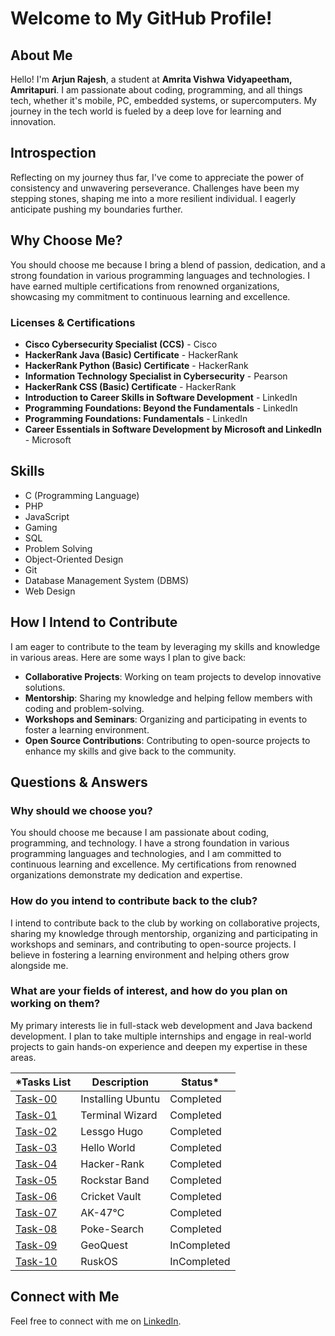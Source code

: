 # Welcome to My GitHub Profile!

## About Me

Hello! I'm **Arjun Rajesh**, a student at **Amrita Vishwa Vidyapeetham, Amritapuri**. I am passionate about coding, programming, and all things tech, whether it's mobile, PC, embedded systems, or supercomputers. My journey in the tech world is fueled by a deep love for learning and innovation.

## Introspection
Reflecting on my journey thus far, I've come to appreciate the power of consistency and unwavering perseverance. Challenges have been my stepping stones, shaping me into a more resilient individual. I eagerly anticipate pushing my boundaries further.

## Why Choose Me?

You should choose me because I bring a blend of passion, dedication, and a strong foundation in various programming languages and technologies. I have earned multiple certifications from renowned organizations, showcasing my commitment to continuous learning and excellence.

### Licenses & Certifications

- **Cisco Cybersecurity Specialist (CCS)** - Cisco
- **HackerRank Java (Basic) Certificate** - HackerRank
- **HackerRank Python (Basic) Certificate** - HackerRank
- **Information Technology Specialist in Cybersecurity** - Pearson
- **HackerRank CSS (Basic) Certificate** - HackerRank
- **Introduction to Career Skills in Software Development** - LinkedIn
- **Programming Foundations: Beyond the Fundamentals** - LinkedIn
- **Programming Foundations: Fundamentals** - LinkedIn
- **Career Essentials in Software Development by Microsoft and LinkedIn** - Microsoft

## Skills

- C (Programming Language)
- PHP
- JavaScript
- Gaming
- SQL
- Problem Solving
- Object-Oriented Design
- Git
- Database Management System (DBMS)
- Web Design

## How I Intend to Contribute

I am eager to contribute to the team by leveraging my skills and knowledge in various areas. Here are some ways I plan to give back:

- **Collaborative Projects**: Working on team projects to develop innovative solutions.
- **Mentorship**: Sharing my knowledge and helping fellow members with coding and problem-solving.
- **Workshops and Seminars**: Organizing and participating in events to foster a learning environment.
- **Open Source Contributions**: Contributing to open-source projects to enhance my skills and give back to the community.

## Questions & Answers

### Why should we choose you?

You should choose me because I am passionate about coding, programming, and technology. I have a strong foundation in various programming languages and technologies, and I am committed to continuous learning and excellence. My certifications from renowned organizations demonstrate my dedication and expertise.

### How do you intend to contribute back to the club?

I intend to contribute back to the club by working on collaborative projects, sharing my knowledge through mentorship, organizing and participating in workshops and seminars, and contributing to open-source projects. I believe in fostering a learning environment and helping others grow alongside me.

### What are your fields of interest, and how do you plan on working on them?

My primary interests lie in full-stack web development and Java backend development. I plan to take multiple internships and engage in real-world projects to gain hands-on experience and deepen my expertise in these areas.




*Tasks List|Description|Status*
--------------|---------------|---------------
[Task-00](https://github.com/arjunr24-su/amfoss-tasks/tree/main/task-00)|Installing Ubuntu|Completed
[Task-01](https://github.com/arjunr24-su/amfoss-tasks/tree/main/task-01)|Terminal Wizard|Completed
[Task-02](https://github.com/arjunr24-su/amfoss-tasks/tree/main/task-02)|Lessgo Hugo|Completed
[Task-03](https://github.com/arjunr24-su/amfoss-tasks/tree/main/task-03)|Hello World|Completed
[Task-04](https://github.com/arjunr24-su/amfoss-tasks/tree/main/task-04)|Hacker-Rank|Completed
[Task-05](https://github.com/arjunr24-su/amfoss-tasks/tree/main/task-05)|Rockstar Band|Completed
[Task-06](https://github.com/arjunr24-su/amfoss-tasks/tree/main/task-06)|Cricket Vault|Completed
[Task-07](https://github.com/arjunr24-su/amfoss-tasks/tree/main/task-07)|AK-47℃|Completed
[Task-08](https://github.com/arjunr24-su/amfoss-tasks/tree/main/task-08)|Poke-Search|Completed
[Task-09](https://github.com/arjunr24-su/amfoss-tasks/tree/main/task-09)|GeoQuest|InCompleted
[Task-10](https://github.com/arjunr24-su/amfoss-tasks/tree/main/task-10)|RuskOS|InCompleted
## Connect with Me

Feel free to connect with me on [LinkedIn](https://www.linkedin.com/in/arjun-rajesh-30860728b/).

